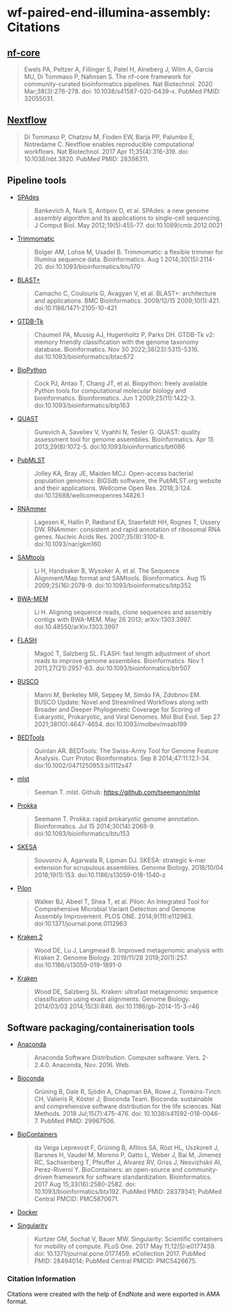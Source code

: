 # wf-paired-end-illumina-assembly: Citations

## [nf-core](https://pubmed.ncbi.nlm.nih.gov/32055031/)

> Ewels PA, Peltzer A, Fillinger S, Patel H, Alneberg J, Wilm A, Garcia MU, Di Tommaso P, Nahnsen S. The nf-core framework for community-curated bioinformatics pipelines. Nat Biotechnol. 2020 Mar;38(3):276-278. doi: 10.1038/s41587-020-0439-x. PubMed PMID: 32055031.

## [Nextflow](https://pubmed.ncbi.nlm.nih.gov/28398311/)

> Di Tommaso P, Chatzou M, Floden EW, Barja PP, Palumbo E, Notredame C. Nextflow enables reproducible computational workflows. Nat Biotechnol. 2017 Apr 11;35(4):316-319. doi: 10.1038/nbt.3820. PubMed PMID: 28398311.

## Pipeline tools

- [SPAdes](https://www.ncbi.nlm.nih.gov/pmc/articles/PMC3342519/)

  > Bankevich A, Nurk S, Antipov D, et al. SPAdes: a new genome assembly algorithm and its applications to single-cell sequencing. J Comput Biol. May 2012;19(5):455-77. doi:10.1089/cmb.2012.0021

- [Trimmomatic](https://www.ncbi.nlm.nih.gov/pmc/articles/PMC4103590/)

  > Bolger AM, Lohse M, Usadel B. Trimmomatic: a flexible trimmer for Illumina sequence data. Bioinformatics. Aug 1 2014;30(15):2114-20. doi:10.1093/bioinformatics/btu170

- [BLAST+](https://bmcbioinformatics.biomedcentral.com/articles/10.1186/1471-2105-10-421)

  > Camacho C, Coulouris G, Avagyan V, et al. BLAST+: architecture and applications. BMC Bioinformatics. 2009/12/15 2009;10(1):421. doi:10.1186/1471-2105-10-421

- [GTDB-Tk](https://www.ncbi.nlm.nih.gov/pmc/articles/PMC9710552/)

  > Chaumeil PA, Mussig AJ, Hugenholtz P, Parks DH. GTDB-Tk v2: memory friendly classification with the genome taxonomy database. Bioinformatics. Nov 30 2022;38(23):5315-5316. doi:10.1093/bioinformatics/btac672

- [BioPython](https://www.ncbi.nlm.nih.gov/pmc/articles/PMC2682512/)

  > Cock PJ, Antao T, Chang JT, et al. Biopython: freely available Python tools for computational molecular biology and bioinformatics. Bioinformatics. Jun 1 2009;25(11):1422-3. doi:10.1093/bioinformatics/btp163

- [QUAST](https://www.ncbi.nlm.nih.gov/pmc/articles/PMC3624806/)

  > Gurevich A, Saveliev V, Vyahhi N, Tesler G. QUAST: quality assessment tool for genome assemblies. Bioinformatics. Apr 15 2013;29(8):1072-5. doi:10.1093/bioinformatics/btt086

- [PubMLST](https://www.ncbi.nlm.nih.gov/pmc/articles/PMC6192448/)

  > Jolley KA, Bray JE, Maiden MCJ. Open-access bacterial population genomics: BIGSdb software, the PubMLST.org website and their applications. Wellcome Open Res. 2018;3:124. doi:10.12688/wellcomeopenres.14826.1

- [RNAmmer](https://www.ncbi.nlm.nih.gov/pmc/articles/PMC1888812/)

  > Lagesen K, Hallin P, Rødland EA, Staerfeldt HH, Rognes T, Ussery DW. RNAmmer: consistent and rapid annotation of ribosomal RNA genes. Nucleic Acids Res. 2007;35(9):3100-8. doi:10.1093/nar/gkm160

- [SAMtools](https://www.ncbi.nlm.nih.gov/pmc/articles/PMC2723002/)

  > Li H, Handsaker B, Wysoker A, et al. The Sequence Alignment/Map format and SAMtools. Bioinformatics. Aug 15 2009;25(16):2078-9. doi:10.1093/bioinformatics/btp352

- [BWA-MEM](https://arxiv.org/abs/1303.3997)

  > Li H. Aligning sequence reads, clone sequences and assembly contigs with BWA-MEM. May 26 2013; arXiv:1303.3997. doi:10.48550/arXiv.1303.3997

- [FLASH](https://www.ncbi.nlm.nih.gov/pmc/articles/PMC3198573/)

  > Magoč T, Salzberg SL. FLASH: fast length adjustment of short reads to improve genome assemblies. Bioinformatics. Nov 1 2011;27(21):2957-63. doi:10.1093/bioinformatics/btr507

- [BUSCO](https://www.ncbi.nlm.nih.gov/pmc/articles/PMC8476166/)

  > Manni M, Berkeley MR, Seppey M, Simão FA, Zdobnov EM. BUSCO Update: Novel and Streamlined Workflows along with Broader and Deeper Phylogenetic Coverage for Scoring of Eukaryotic, Prokaryotic, and Viral Genomes. Mol Biol Evol. Sep 27 2021;38(10):4647-4654. doi:10.1093/molbev/msab199

- [BEDTools](https://www.ncbi.nlm.nih.gov/pmc/articles/PMC4213956/)

  > Quinlan AR. BEDTools: The Swiss-Army Tool for Genome Feature Analysis. Curr Protoc Bioinformatics. Sep 8 2014;47:11.12.1-34. doi:10.1002/0471250953.bi1112s47

- [mlst](https://github.com/tseemann/mlst)

  > Seeman T. mlst. Github: <https://github.com/tseemann/mlst>

- [Prokka](https://academic.oup.com/bioinformatics/article/30/14/2068/2390517)

  > Seemann T. Prokka: rapid prokaryotic genome annotation. Bioinformatics. Jul 15 2014;30(14):2068-9. doi:10.1093/bioinformatics/btu153

- [SKESA](https://genomebiology.biomedcentral.com/articles/10.1186/s13059-018-1540-z)

  > Souvorov A, Agarwala R, Lipman DJ. SKESA: strategic k-mer extension for scrupulous assemblies. Genome Biology. 2018/10/04 2018;19(1):153. doi:10.1186/s13059-018-1540-z

- [Pilon](https://www.ncbi.nlm.nih.gov/pmc/articles/PMC4237348/)

  > Walker BJ, Abeel T, Shea T, et al. Pilon: An Integrated Tool for Comprehensive Microbial Variant Detection and Genome Assembly Improvement. PLOS ONE. 2014;9(11):e112963. doi:10.1371/journal.pone.0112963

- [Kraken 2](https://genomebiology.biomedcentral.com/articles/10.1186/s13059-019-1891-0)

  > Wood DE, Lu J, Langmead B. Improved metagenomic analysis with Kraken 2. Genome Biology. 2019/11/28 2019;20(1):257. doi:10.1186/s13059-019-1891-0

- [Kraken](https://www.ncbi.nlm.nih.gov/pmc/articles/PMC4053813/)
  > Wood DE, Salzberg SL. Kraken: ultrafast metagenomic sequence classification using exact alignments. Genome Biology. 2014/03/03 2014;15(3):R46. doi:10.1186/gb-2014-15-3-r46

## Software packaging/containerisation tools

- [Anaconda](https://anaconda.com)

  > Anaconda Software Distribution. Computer software. Vers. 2-2.4.0. Anaconda, Nov. 2016. Web.

- [Bioconda](https://pubmed.ncbi.nlm.nih.gov/29967506/)

  > Grüning B, Dale R, Sjödin A, Chapman BA, Rowe J, Tomkins-Tinch CH, Valieris R, Köster J; Bioconda Team. Bioconda: sustainable and comprehensive software distribution for the life sciences. Nat Methods. 2018 Jul;15(7):475-476. doi: 10.1038/s41592-018-0046-7. PubMed PMID: 29967506.

- [BioContainers](https://pubmed.ncbi.nlm.nih.gov/28379341/)

  > da Veiga Leprevost F, Grüning B, Aflitos SA, Röst HL, Uszkoreit J, Barsnes H, Vaudel M, Moreno P, Gatto L, Weber J, Bai M, Jimenez RC, Sachsenberg T, Pfeuffer J, Alvarez RV, Griss J, Nesvizhskii AI, Perez-Riverol Y. BioContainers: an open-source and community-driven framework for software standardization. Bioinformatics. 2017 Aug 15;33(16):2580-2582. doi: 10.1093/bioinformatics/btx192. PubMed PMID: 28379341; PubMed Central PMCID: PMC5870671.

- [Docker](https://dl.acm.org/doi/10.5555/2600239.2600241)

- [Singularity](https://pubmed.ncbi.nlm.nih.gov/28494014/)
  > Kurtzer GM, Sochat V, Bauer MW. Singularity: Scientific containers for mobility of compute. PLoS One. 2017 May 11;12(5):e0177459. doi: 10.1371/journal.pone.0177459. eCollection 2017. PubMed PMID: 28494014; PubMed Central PMCID: PMC5426675.

### Citation Information

Citations were created with the help of EndNote and were exported in AMA format.
